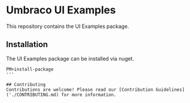 # Umbraco UI Examples
This repository contains the UI Examples package. 

## Installation 
The UI Examples package can be installed via nuget.

```
PM>install-package 
'''

## Contributing
Contributions are welcome! Please read our [Contribution Guidelines]('./CONTRIBUTING.md) for more information.

